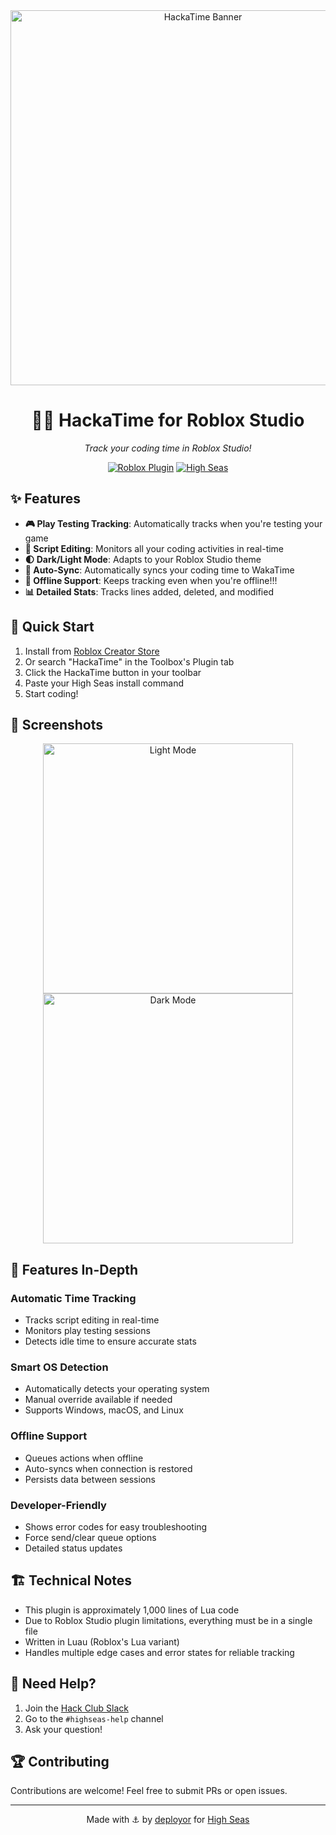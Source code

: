 <div align="center">
  <img src="https://cloud-2gsaovctb-hack-club-bot.vercel.app/0design_ohne_titel.png" width="600" alt="HackaTime Banner"/>
  
  # 🏴‍☠️ HackaTime for Roblox Studio
  
  *Track your coding time in Roblox Studio!*

  [![Roblox Plugin](https://img.shields.io/badge/📦_Plugin-Install_Now-blue?style=for-the-badge)](https://create.roblox.com/store/asset/108710222059981/HackaTime-Roblox)
  [![High Seas](https://img.shields.io/badge/🌊_High_Seas-orange?style=for-the-badge)](https://highseas.hackclub.com)
</div>

## ✨ Features

- **🎮 Play Testing Tracking**: Automatically tracks when you're testing your game
- **📝 Script Editing**: Monitors all your coding activities in real-time
- **🌓 Dark/Light Mode**: Adapts to your Roblox Studio theme
- **🔄 Auto-Sync**: Automatically syncs your coding time to WakaTime
- **💾 Offline Support**: Keeps tracking even when you're offline!!!
- **📊 Detailed Stats**: Tracks lines added, deleted, and modified

## 🚀 Quick Start

1. Install from [Roblox Creator Store](https://create.roblox.com/store/asset/108710222059981/HackaTime-Roblox)
2. Or search "HackaTime" in the Toolbox's Plugin tab
3. Click the HackaTime button in your toolbar
4. Paste your High Seas install command
5. Start coding!

## 📸 Screenshots

<div align="center">
  <img src="https://cloud-q5h11mhtp-hack-club-bot.vercel.app/0image.png" width="400" alt="Light Mode"/>
  <img src="https://cloud-vkz3fbs96-hack-club-bot.vercel.app/0image.png" width="400" alt="Dark Mode"/>
</div>

## 🎯 Features In-Depth

### Automatic Time Tracking
- Tracks script editing in real-time
- Monitors play testing sessions
- Detects idle time to ensure accurate stats

### Smart OS Detection
- Automatically detects your operating system
- Manual override available if needed
- Supports Windows, macOS, and Linux

### Offline Support
- Queues actions when offline
- Auto-syncs when connection is restored
- Persists data between sessions

### Developer-Friendly
- Shows error codes for easy troubleshooting
- Force send/clear queue options
- Detailed status updates

## 🏗️ Technical Notes

- This plugin is approximately 1,000 lines of Lua code
- Due to Roblox Studio plugin limitations, everything must be in a single file
- Written in Luau (Roblox's Lua variant)
- Handles multiple edge cases and error states for reliable tracking

## 🤔 Need Help?

1. Join the [Hack Club Slack](https://hackclub.com/slack)
2. Go to the `#highseas-help` channel
3. Ask your question!

## 🏆 Contributing

Contributions are welcome! Feel free to submit PRs or open issues.

<div align="center">

---

Made with ⚓️ by [deployor](https://github.com/deployor) for [High Seas](https://highseas.hackclub.com)


</div>
